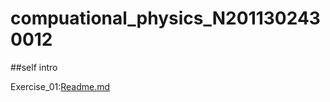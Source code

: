 # compuational_physics_N2011302430012

##self intro





Exercise_01:[Readme.md](https://github.com/gcmcpwork/compuational_physics_N2011302430012/blob/master/README.md)
